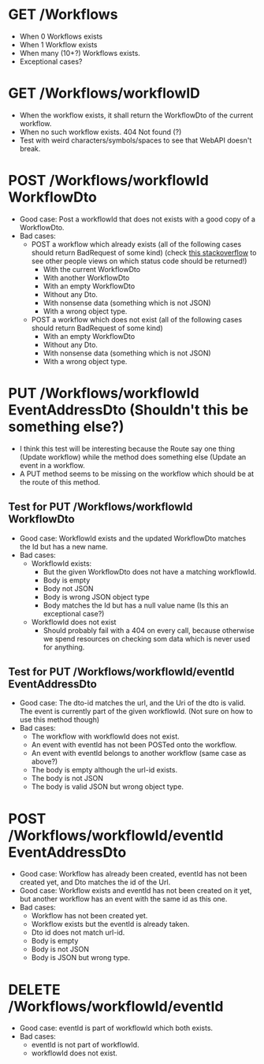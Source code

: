 # GET /Workflows
* When 0 Workflows exists
* When 1 Workflow exists
* When many (10+?) Workflows exists.
* Exceptional cases?

# GET /Workflows/workflowID
* When the workflow exists, it shall return the WorkflowDto of the current workflow.
* When no such workflow exists. 404 Not found (?)
* Test with weird characters/symbols/spaces to see that WebAPI doesn't break.

# POST /Workflows/workflowId WorkflowDto
* Good case: Post a workflowId that does not exists with a good copy of a WorkflowDto.
* Bad cases:
    * POST a workflow which already exists (all of the following cases should return BadRequest of some kind) (check [this stackoverflow](http://stackoverflow.com/questions/3825990/http-response-code-for-post-when-resource-already-exists) to see other people views on which status code should be returned!)
        * With the current WorkflowDto
        * With another WorkflowDto
        * With an empty WorkflowDto
        * Without any Dto.
        * With nonsense data (something which is not JSON)
        * With a wrong object type.
    * POST a workflow which does not exist (all of the following cases should return BadRequest of some kind)
        * With an empty WorkflowDto
        * Without any Dto.
        * With nonsense data (something which is not JSON)
        * With a wrong object type.

# PUT /Workflows/workflowId EventAddressDto (Shouldn't this be something else?)
* I think this test will be interesting because the Route say one thing (Update workflow) while the method does something else (Update an event in a workflow.
* A PUT method seems to be missing on the workflow which should be at the route of this method.

## Test for PUT /Workflows/workflowId WorkflowDto
* Good case: WorkflowId exists and the updated WorkflowDto matches the Id but has a new name.
* Bad cases:
    * WorkflowId exists:
        * But the given WorkflowDto does not have a matching workflowId.
        * Body is empty
        * Body not JSON
        * Body is wrong JSON object type
        * Body matches the Id but has a null value name (Is this an exceptional case?)
    * WorkflowId does not exist
        * Should probably fail with a 404 on every call, because otherwise we spend resources on checking som data which is never used for anything.

## Test for PUT /Workflows/workflowId/eventId EventAddressDto
* Good case: The dto-id matches the url, and the Uri of the dto is valid. The event is currently part of the given workflowId. (Not sure on how to use this method though)
* Bad cases:
    * The workflow with workflowId does not exist.
    * An event with eventId has not been POSTed onto the workflow.
    * An event with eventId belongs to another workflow (same case as above?)
    * The body is empty although the url-id exists.
    * The body is not JSON
    * The body is valid JSON but wrong object type.

# POST /Workflows/workflowId/eventId EventAddressDto
* Good case: Workflow has already been created, eventId has not been created yet, and Dto matches the id of the Url.
* Good case: Workflow exists and eventId has not been created on it yet, but another workflow has an event with the same id as this one.
* Bad cases:
    * Workflow has not been created yet.
    * Workflow exists but the eventId is already taken.
    * Dto id does not match url-id.
    * Body is empty
    * Body is not JSON
    * Body is JSON but wrong type.

# DELETE /Workflows/workflowId/eventId
* Good case: eventId is part of workflowId which both exists.
* Bad cases:
    * eventId is not part of workflowId.
    * workflowId does not exist.
